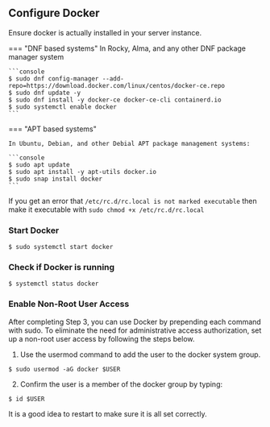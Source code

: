 ## Configure Docker

Ensure docker is actually installed in your server instance.

=== "DNF based systems"
    In Rocky, Alma, and any other DNF package manager system

    ```console
    $ sudo dnf config-manager --add-repo=https://download.docker.com/linux/centos/docker-ce.repo
    $ sudo dnf update -y
    $ sudo dnf install -y docker-ce docker-ce-cli containerd.io
    $ sudo systemctl enable docker
    ```

=== "APT based systems"

    In Ubuntu, Debian, and other Debial APT package management systems:

    ```console
    $ sudo apt update
    $ sudo apt install -y apt-utils docker.io
    $ sudo snap install docker
    ```

If you get an error that `/etc/rc.d/rc.local is not marked executable` then make it executable with `sudo chmod +x /etc/rc.d/rc.local`

### Start Docker

```console
$ sudo systemctl start docker
```

### Check if Docker is running

```console
$ systemctl status docker
```

### Enable Non-Root User Access

After completing Step 3, you can use Docker by prepending each command with sudo. To eliminate the need for administrative access authorization, set up a non-root user access by following the steps below.

1. Use the usermod command to add the user to the docker system group.
  ```console
  $ sudo usermod -aG docker $USER
  ```

2. Confirm the user is a member of the docker group by typing:
  ```console
  $ id $USER
  ```

It is a good idea to restart to make sure it is all set correctly.


